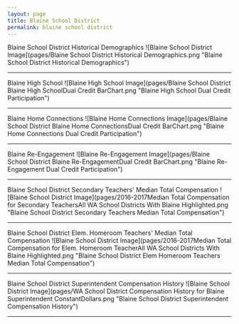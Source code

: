 ```yaml
---
layout: page
title: Blaine School District
permalink: blaine school district
---
```



Blaine School District Historical Demographics
![Blaine School District Image](pages/Blaine School District Historical Demographics.png "Blaine School District Historical Demographics")

___

Blaine High School
![Blaine High School Image](pages/Blaine School District Blaine High SchoolDual Credit BarChart.png "Blaine High School Dual Credit Participation")

___

Blaine Home Connections
![Blaine Home Connections Image](pages/Blaine School District Blaine Home ConnectionsDual Credit BarChart.png "Blaine Home Connections Dual Credit Participation")

___

Blaine Re-Engagement
![Blaine Re-Engagement Image](pages/Blaine School District Blaine Re-EngagementDual Credit BarChart.png "Blaine Re-Engagement Dual Credit Participation")

___

Blaine School District Secondary Teachers' Median Total Compensation
![Blaine School District Image](pages/2016-2017Median Total Compensation for Secondary TeachersAll WA School Districts With Blaine Highlighted.png "Blaine School District Secondary Teachers Median Total Compensation")

___

Blaine School District Elem. Homeroom Teachers' Median Total Compensation
![Blaine School District Image](pages/2016-2017Median Total Compensation for Elem. Homeroom TeacherAll WA School Districts With Blaine Highlighted.png "Blaine School District Elem Homeroom Teachers Median Total Compensation")

___

Blaine School District Superintendent Compensation History
![Blaine School District Image](pages/WA School District Compensation History for Blaine Superintendent ConstantDollars.png "Blaine School District Superintendent Compensation History")

___

